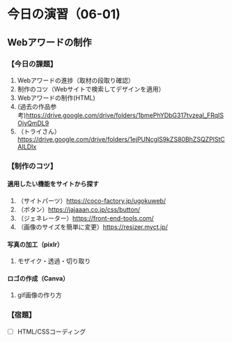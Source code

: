 # 今日の演習（06-01)

## Webアワードの制作

### **【今日の課題】**

  1. Webアワードの進捗（取材の段取り確認）
  2. 制作のコツ（Webサイトで検索してデザインを適用）
  3. Webアワードの制作(HTML)
  4. (過去の作品参考)https://drive.google.com/drive/folders/1bmePhYDbG317tvzeal_FRqISOjyQmDL9
  5. （トライさん）https://drive.google.com/drive/folders/1ejPUNcglS9kZS80BhZSQZPlStCAILDIx

### **【制作のコツ】**

#### 適用したい機能をサイトから探す

  1. （サイトパーツ）https://coco-factory.jp/ugokuweb/
  2. （ボタン）https://jajaaan.co.jp/css/button/
  3. （ジェネレーター）https://front-end-tools.com/
  4. （画像のサイズを簡単に変更）https://resizer.myct.jp/

#### 写真の加工（pixlr）

  1. モザイク・透過・切り取り

#### ロゴの作成（Canva）

  1. gif画像の作り方

### **【宿題】**

- [ ] HTML/CSSコーディング
